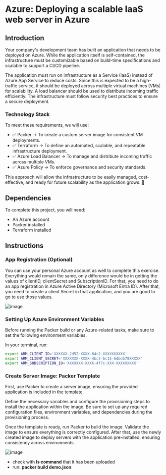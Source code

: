 # Azure: Deploying a scalable IaaS web server in Azure

## Introduction
Your company's development team has built an application that needs to be deployed on Azure. While the application itself is self-contained, the infrastructure must be customizable based on build-time specifications and scalable to support a CI/CD pipeline.

The application must run on Infrastructure as a Service (IaaS) instead of Azure App Service to reduce costs.
Since this is expected to be a high-traffic service, it should be deployed across multiple virtual machines (VMs) for scalability.
A load balancer should be used to distribute incoming traffic efficiently.
The infrastructure must follow security best practices to ensure a secure deployment.

### Technology Stack
To meet these requirements, we will use:
- ✅ Packer → To create a custom server image for consistent VM deployments.
- ✅ Terraform → To define an automated, scalable, and repeatable infrastructure deployment.
- ✅ Azure Load Balancer → To manage and distribute incoming traffic across multiple VMs.
- ✅ Azure Policy → To enforce governance and security standards.

This approach will allow the infrastructure to be easily managed, cost-effective, and ready for future scalability as the application grows. 🚀


## Dependencies
To complete this project, you will need:

- An Azure account
- Packer installed
- Terraform installed

## Instructions

### App Registration (Optional)

You can use your personal Azure account as well to complete this exercise. Everything would remain the same, only difference would be in getting the values of clientID, clientSecret and SubscriptionID. For that, you need to do an app registration in Azure Active Directory (Microsoft Entra ID). After that, you need to create a client Secret in that application, and you are good to go to use those values.

![image](https://github.com/user-attachments/assets/c4a0119f-fd22-4dd0-a1c0-efd32c41316b)


### Setting Up Azure Environment Variables

Before running the Packer build or any Azure-related tasks, make sure to set the following environment variables.

In your terminal, run:

```bash
export ARM_CLIENT_ID='XXXXXX-2d52-XXXX-84c2-XXXXXXXXXX'
export ARM_CLIENT_SECRET='XXXXXXX-XXXX-4bc3-bc15-6dbdb78XXXXX'
export ARM_SUBSCRIPTION_ID='XXXXXXX-XXXX-4f7c-XXX-XXXXXXXXX'
```

### Create Server Image: Packer Template

First, use Packer to create a server image, ensuring the provided application is included in the template. 

Define the necessary variables and configure the provisioning steps to install the application within the image. 
Be sure to set up any required configuration files, environment variables, and dependencies during the provisioning process.

Once the template is ready, run Packer to build the image. Validate the image to ensure everything is correctly configured. After that, use the newly created image to deploy servers with the application pre-installed, ensuring consistency across environments.

![image](https://github.com/user-attachments/assets/78461956-e237-4b4e-a745-5eada937310f)





- check with **ls command** that it has been uploaded
- run: **packer build demo.json**

